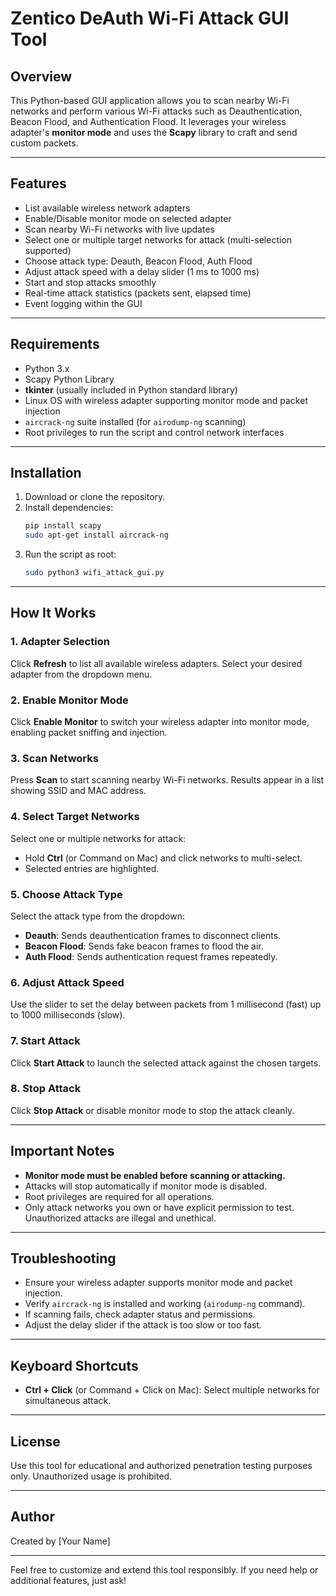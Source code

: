 # Zentico DeAuth Wi-Fi Attack GUI Tool

## Overview

This Python-based GUI application allows you to scan nearby Wi-Fi networks and perform various Wi-Fi attacks such as Deauthentication, Beacon Flood, and Authentication Flood. It leverages your wireless adapter's **monitor mode** and uses the **Scapy** library to craft and send custom packets.

---

## Features

- List available wireless network adapters
- Enable/Disable monitor mode on selected adapter
- Scan nearby Wi-Fi networks with live updates
- Select one or multiple target networks for attack (multi-selection supported)
- Choose attack type: Deauth, Beacon Flood, Auth Flood
- Adjust attack speed with a delay slider (1 ms to 1000 ms)
- Start and stop attacks smoothly
- Real-time attack statistics (packets sent, elapsed time)
- Event logging within the GUI

---

## Requirements

- Python 3.x
- Scapy Python Library
- **tkinter** (usually included in Python standard library)
- Linux OS with wireless adapter supporting monitor mode and packet injection
- `aircrack-ng` suite installed (for `airodump-ng` scanning)
- Root privileges to run the script and control network interfaces

---

## Installation

1. Download or clone the repository.
2. Install dependencies:
    ```bash
    pip install scapy
    sudo apt-get install aircrack-ng
    ```
3. Run the script as root:
    ```bash
    sudo python3 wifi_attack_gui.py
    ```

---

## How It Works

### 1. Adapter Selection  
Click **Refresh** to list all available wireless adapters. Select your desired adapter from the dropdown menu.

### 2. Enable Monitor Mode  
Click **Enable Monitor** to switch your wireless adapter into monitor mode, enabling packet sniffing and injection.

### 3. Scan Networks  
Press **Scan** to start scanning nearby Wi-Fi networks. Results appear in a list showing SSID and MAC address.

### 4. Select Target Networks  
Select one or multiple networks for attack:
- Hold **Ctrl** (or Command on Mac) and click networks to multi-select.
- Selected entries are highlighted.

### 5. Choose Attack Type  
Select the attack type from the dropdown:
- **Deauth**: Sends deauthentication frames to disconnect clients.
- **Beacon Flood**: Sends fake beacon frames to flood the air.
- **Auth Flood**: Sends authentication request frames repeatedly.

### 6. Adjust Attack Speed  
Use the slider to set the delay between packets from 1 millisecond (fast) up to 1000 milliseconds (slow).

### 7. Start Attack  
Click **Start Attack** to launch the selected attack against the chosen targets.

### 8. Stop Attack  
Click **Stop Attack** or disable monitor mode to stop the attack cleanly.

---

## Important Notes

- **Monitor mode must be enabled before scanning or attacking.**  
- Attacks will stop automatically if monitor mode is disabled.  
- Root privileges are required for all operations.  
- Only attack networks you own or have explicit permission to test. Unauthorized attacks are illegal and unethical.  

---

## Troubleshooting

- Ensure your wireless adapter supports monitor mode and packet injection.  
- Verify `aircrack-ng` is installed and working (`airodump-ng` command).  
- If scanning fails, check adapter status and permissions.  
- Adjust the delay slider if the attack is too slow or too fast.  

---

## Keyboard Shortcuts

- **Ctrl + Click** (or Command + Click on Mac): Select multiple networks for simultaneous attack.

---

## License

Use this tool for educational and authorized penetration testing purposes only. Unauthorized usage is prohibited.

---

## Author

Created by [Your Name]

---

Feel free to customize and extend this tool responsibly. If you need help or additional features, just ask!
